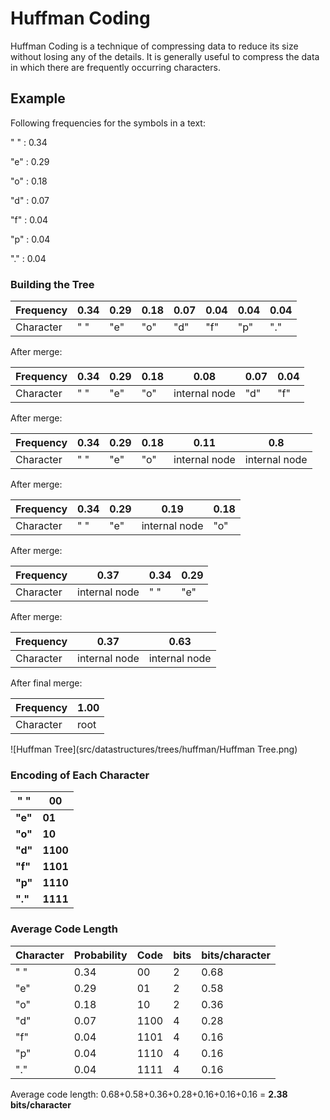 # Huffman Coding

Huffman Coding is a technique of compressing data to reduce its size without losing any of the details. It is generally useful to compress the data in which there are frequently occurring characters.



## Example

 Following frequencies for the symbols in a text:

" " : 0.34 

"e" : 0.29 

"o" : 0.18 

"d" : 0.07 

"f" : 0.04 

"p" : 0.04 

"." : 0.04 



### Building the Tree

| Frequency | 0.34 | 0.29 | 0.18 | 0.07 | 0.04 | 0.04 | 0.04 |
| --------- | ---- | ---- | ---- | ---- | ---- | ---- | ---- |
| Character | " "  | "e"  | "o"  | "d"  | "f"  | "p"  | "."  |

After merge:

| Frequency | 0.34 | 0.29 | 0.18 | 0.08          | 0.07 | 0.04 |
| --------- | ---- | ---- | ---- | ------------- | ---- | ---- |
| Character | " "  | "e"  | "o"  | internal node | "d"  | "f"  |

After merge:

| Frequency | 0.34 | 0.29 | 0.18 | 0.11          | 0.8           |
| --------- | ---- | ---- | ---- | ------------- | ------------- |
| Character | " "  | "e"  | "o"  | internal node | internal node |

After merge:

| Frequency | 0.34 | 0.29 | 0.19          | 0.18 |
| --------- | ---- | ---- | ------------- | ---- |
| Character | " "  | "e"  | internal node | "o"  |

After merge:

| Frequency | 0.37          | 0.34 | 0.29 |
| --------- | ------------- | ---- | ---- |
| Character | internal node | " "  | "e"  |

After merge:

| Frequency | 0.37          | 0.63          |
| --------- | ------------- | ------------- |
| Character | internal node | internal node |

After final merge:

| Frequency | 1.00 |
| --------- | ---- |
| Character | root |

![Huffman Tree](src/datastructures/trees/huffman/Huffman Tree.png)

### Encoding of Each Character

| "  "    | 00       |
| ------- | -------- |
| **"e"** | **01**   |
| **"o"** | **10**   |
| **"d"** | **1100** |
| **"f"** | **1101** |
| **"p"** | **1110** |
| **"."** | **1111** |



### Average Code Length

| Character | Probability | Code | bits | bits/character |
| --------- | ----------- | ---- | ---- | -------------- |
| "  "      | 0.34        | 00   | 2    | 0.68           |
| "e"       | 0.29        | 01   | 2    | 0.58           |
| "o"       | 0.18        | 10   | 2    | 0.36           |
| "d"       | 0.07        | 1100 | 4    | 0.28           |
| "f"       | 0.04        | 1101 | 4    | 0.16           |
| "p"       | 0.04        | 1110 | 4    | 0.16           |
| "."       | 0.04        | 1111 | 4    | 0.16           |

Average code length: 0.68+0.58+0.36+0.28+0.16+0.16+0.16 = **2.38 bits/character**